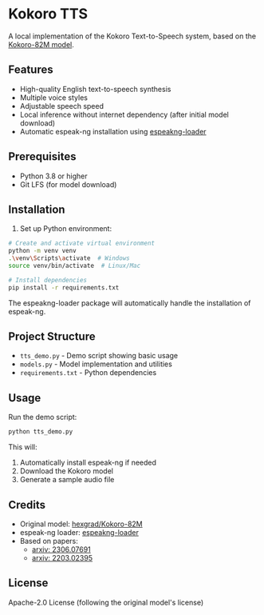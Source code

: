 # Kokoro TTS

A local implementation of the Kokoro Text-to-Speech system, based on the [Kokoro-82M model](https://huggingface.co/hexgrad/Kokoro-82M).

## Features

- High-quality English text-to-speech synthesis
- Multiple voice styles
- Adjustable speech speed
- Local inference without internet dependency (after initial model download)
- Automatic espeak-ng installation using [espeakng-loader](https://github.com/thewh1teagle/espeakng-loader)

## Prerequisites

- Python 3.8 or higher
- Git LFS (for model download)

## Installation

1. Set up Python environment:
```bash
# Create and activate virtual environment
python -m venv venv
.\venv\Scripts\activate  # Windows
source venv/bin/activate  # Linux/Mac

# Install dependencies
pip install -r requirements.txt
```

The espeakng-loader package will automatically handle the installation of espeak-ng.

## Project Structure

- `tts_demo.py` - Demo script showing basic usage
- `models.py` - Model implementation and utilities
- `requirements.txt` - Python dependencies

## Usage

Run the demo script:
```bash
python tts_demo.py
```

This will:
1. Automatically install espeak-ng if needed
2. Download the Kokoro model
3. Generate a sample audio file

## Credits

- Original model: [hexgrad/Kokoro-82M](https://huggingface.co/hexgrad/Kokoro-82M)
- espeak-ng loader: [espeakng-loader](https://github.com/thewh1teagle/espeakng-loader)
- Based on papers:
  - [arxiv: 2306.07691](https://arxiv.org/abs/2306.07691)
  - [arxiv: 2203.02395](https://arxiv.org/abs/2203.02395)

## License

Apache-2.0 License (following the original model's license) 